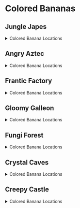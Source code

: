 # Colored Bananas 

## Jungle Japes
<details>
<summary>Colored Banana Locations</summary>

<details>
<summary>Jungle Japes</summary>

| Name | Amount | Logic |
| ---- | ------ | ----- |
| Starting area against outside wall | 10 |  | 
| Starting area treetops | 15 |  | 
| Pentagon around Diddy's Cave GB | 5 |  | 
| Bunch in front of Cave T&S | 5 |  | 
| Line in front of cave peanut gate | 5 |  | 
| Bunch on torch in cave tunnel | 5 |  | 
| W1 bunches | 10 |  | 
| W2 bunches | 10 |  | 
| Along the shoreline on Tag Barrel side of river | 15 |  | 
| Cannon to Diddy cage (2 bunches) | 10 |  | 
| Tops of solid bushes (TB side) | 10 |  | 
| Tops of bushes (Painting Room side) | 10 |  | 
| From Diddy BP to river side (7 custom, 3 Diddy) | 3 |  | 
| From Diddy BP to river side (7 custom, 3 Diddy) | 7 |  | 
| Bunch in Minecart exit | 5 |  | 
| Up the slope to painting room | 10 | (l.handstand and l.islanky) or (l.twirl and l.istiny) | 
| Leading up to and on BBlast pad | 10 | l.vines or l.CanMoonkick() | 
| Up the vine to Funky's and lining the edge of Funky's area | 15 |  | 
| On the edge of cannon platform | 10 |  | 
| Bunches on torches by DK and Tiny BPs | 10 |  | 
| Singles in DK/Tiny BP tunnel (10 custom, 10 Chunky) | 20 |  | 
| W5 bunches and 5 singles around on mountain | 10 |  | 
| W5 bunches and 5 singles around on mountain | 5 |  | 
| Ring of singles around beehive area | 15 |  | 
| Beehive area inner platform ring (between trees) | 10 |  | 
| Bunch on stump (beehive area) | 5 |  | 
| Singles on steps leading to beehive | 10 |  | 
| From W4 to Cranky (1 custom, 9 Donkey) | 10 |  | 
| Bottom of pit near Diddy BP | 5 |  | 
| Bunches above water in fairy room | 10 |  | 
| Bunches on torches in boulder room | 10 |  | 
| W4 bunches | 10 |  | 
| Cranky trees (1 custom, 1 Lanky, 1 Tiny bunch) | 15 |  | 
| Outside ring around Cranky area | 20 |  | 
| Inside ring around Cranky's Lab | 10 |  | 
| Lanky's blueprint room (8 custom, 7 Lanky) | 11 |  | 
| Lanky's blueprint room (8 custom, 7 Lanky) | 4 | l.handstand | 
| 4 corners of Lanky BP room | 20 |  | 
| Slope to Painting room (2 custom, 3 Lanky) | 4 | l.handstand | 
| Slope to Painting room (2 custom, 3 Lanky) | 1 |  | 
| Riverbed (5 custom, 5 Lanky) | 10 | l.swim | 
| Riverbed bunches (on each end) | 10 | l.swim | 
| Ring around mountain (3 custom, 7 Diddy) | 10 |  | 
| First tunnel (10 custom, 5 Tiny) | 15 |  | 
| Slopes to Diddy's cage (4 custom, 6 Donkey) | 10 |  | 
| Rambi door to Fairy room (3 custom, 7 Tiny) | 5 |  | 
| Rambi door to Fairy room (3 custom, 7 Tiny) | 5 |  | 
| 3 bunches on riverbed | 15 | l.swim | 
| Next to Snide | 10 |  | 
| Diddy cave around exterior | 10 |  | 
| On the edge of Diddy's cage platform | 5 |  | 
| Tiny's caged GB | 10 | ((Events.JapesTinySwitch in l.Events or l.phasewalk or l.CanPhaseswim() or l.CanSkew(False)) and l.tiny) | 
| Lanky's caged GB | 10 | ((Events.JapesLankySwitch in l.Events or l.CanSkew(False)) and l.lanky) or (l.CanSkew(False) and l.settings.free_trade_items) | 
| T&S above diddy BP (2 custom, 1 Donkey bunch) | 15 |  | 
| Diddy's Caged GB | 10 | ((Events.JapesDiddySwitch1 in l.Events or l.phasewalk or l.generalclips or l.CanSkew(False)) and l.diddy) | 
| Chunky's Caged GB | 10 | ((Events.JapesChunkySwitch in l.Events or l.phasewalk or l.CanSkew(False)) and l.chunky) or ((l.phasewalk or l.CanSkew(False)) and l.settings.free_trade_items) | 
| between vines from funky to cannon | 10 | l.vines | 
| Behind stump in beehive area | 10 |  | 
| Above Melon Crate behind mountain | 5 |  | 
| Above melon crate behind boulder | 5 |  | 
| Inside Free Diddy cage | 5 | l.CanFreeDiddy() | 
| Between starting vines (Donkey) | 5 | l.vines or (l.advanced_platforming and l.isdonkey and l.settings.krusha_kong != Kongs.donkey) | 
| On top of slippery slope in BP cave (Lanky) | 5 | l.handstand | 
| W3 bunches (Donkey) | 10 |  | 
| Starting area (Diddy) | 5 |  | 
| On Funky's shop (Chunky) | 10 |  | 
| Under Lanky's bonus barrel in first cave (Lanky) | 5 | l.grape or l.phasewalk or l.generalclips | 
| In Rambi hut (Lanky) | 5 | Events.Rambi in l.Events or l.phasewalk | 
| In Rambi hut (Donkey) | 5 | Events.Rambi in l.Events or l.phasewalk | 
| In Rambi hut (Diddy) | 5 | Events.Rambi in l.Events or l.phasewalk | 
| In Rambi hut (Tiny) | 5 | Events.Rambi in l.Events or l.phasewalk | 
| On treetops (Tag barrel side) (Diddy) | 10 |  | 
| Inside cage with Rambi Box (Donkey) | 5 | l.hasMoveSwitchsanity(Switches.JapesRambi, False) or l.phasewalk | 
| On 4 trees in Beehive area (Chunky) | 20 | l.hunkyChunky | 
| On treetop by Funky (Donkey) | 5 |  | 
| On treetop by cannon (Donkey) | 5 |  | 
| Underwater bunches (Diddy) | 10 | l.swim | 
| On treetops (Painting room side) (Diddy) | 10 |  | 
| Beehive area, left stump (Tiny) | 15 | l.mini or l.phasewalk | 
| Beehive area, right stump (Tiny) | 15 | l.mini or l.phasewalk | 
| Diddy's cage treetop (Donkey) | 5 |  | 
| In front of beehive entrance (Tiny) | 5 |  | 
| Under Tiny's bonus barrel in first cave (Tiny) | 5 | l.feather or l.phasewalk | 
| Around boulder past rambi gate (Lanky) | 5 |  | 
| Treetop by Snide's (Lanky) | 5 |  | 
| Around underground entrance (Chunky) | 5 |  | 
| On Cranky's Lab (Chunky) | 5 |  | 
| Bunch by Snide's (Lanky) | 5 |  | 
| Japes Rock bunch (Chunky) | 5 | l.barrels | 
| Starting area lower (DK portal side) | Balloon |  | 
| Starting area lower (gate side) | Balloon |  | 
| Starting area upper (DK portal side) | Balloon |  | 
| Starting area upper (gate side) | Balloon |  | 
| First tunnel 1 (gate side) | Balloon |  | 
| First tunnel 2 (main area side) | Balloon |  | 
| Minecart exit | Balloon |  | 
| Painting room peanut switch | Balloon |  | 
| Over river by middle switch | Balloon |  | 
| T&S portal above Diddy BP | Balloon |  | 
| Around mountain | Balloon |  | 
| In front of Diddy's cage | Balloon |  | 
| Funky's Armory | Balloon |  | 
| Cannon to Diddy's cage | Balloon |  | 
| Tunnel near DK BP | Balloon |  | 
| Tunnel near Tiny BP | Balloon |  | 
| Near high W2 above river | Balloon |  | 
| Above river by tag barrel | Balloon |  | 
| Over river by big vine | Balloon |  | 
| Beehive area between trees | Balloon |  | 
| Above beehive | Balloon |  | 
| Above stump | Balloon |  | 
| Above vines next to BBlast | Balloon | l.vines | 
| Between trees in front of painting room | Balloon |  | 
| Near main Tag Barrel | Balloon |  | 
| Above hole by Diddy BP (BP side) | Balloon |  | 
| Above hole by Diddy BP (wall side) | Balloon |  | 
| Between beaver and rambi door | Balloon |  | 
| Above slope to Cranky | Balloon |  | 
| In first cave (Diddy) | Balloon |  | 
| In front of Snide's (Donkey) | Balloon |  | 
| In boulder cave 1 (Chunky) | Balloon |  | 
| Behind Rambi hut (Lanky) | Balloon |  | 
| Above mountain (Diddy) | Balloon |  | 
| Under baboon blast pad (Donkey) | Balloon |  | 
| In front of Cranky (Donkey) | Balloon |  | 
| Behind Rambi hut (Tiny) | Balloon |  | 
| In fairy room (Tiny) | Balloon |  | 
| In boulder cave 2 (Chunky) | Balloon |  | 
| In boulder cave 3 (Chunky) | Balloon |  | 
| In Lanky blueprint room (Lanky) | Balloon |  | 
</details>
<details>
<summary>Japes Lanky Cave</summary>

| Name | Amount | Logic |
| ---- | ------ | ----- |
| Each side of the painting | 10 |  | 
| On pillars (Lanky) | 10 |  | 
| On steps (Lanky) | 10 |  | 
| In painting room (Lanky) | Balloon |  | 
</details>
<details>
<summary>Japes Mountain</summary>

| Name | Amount | Logic |
| ---- | ------ | ----- |
| Bunch on Diddy's switch | 5 |  | 
| Singles on path to switch | 5 |  | 
| Big upside down minecart | 5 |  | 
| 2 bunches on big barrel (with ammo) | 10 |  | 
| Bunches on piles of coal | 10 |  | 
| 2 bunches on steel kegs (2nd room) | 10 |  | 
| Dynamite box in chimpy charge switch room | 5 | l.charge or l.phasewalk | 
| Bunches on staircase-shaped boxes | 10 | l.CanSlamSwitch(Levels.JungleJapes, 1) or l.phasewalk | 
| Conveyors | 10 | l.CanSlamSwitch(Levels.JungleJapes, 1) or l.phasewalk | 
| On box in corner of conveyor room (Diddy) | 5 | l.CanSlamSwitch(Levels.JungleJapes, 1) or l.phasewalk | 
| In river (Diddy) | 5 |  | 
| On box by conveyors (Diddy) | 5 | l.CanSlamSwitch(Levels.JungleJapes, 1) | 
| In front of peanut switch (Diddy) | 5 |  | 
| First room above river | Balloon |  | 
| In conveyor room (Diddy) | Balloon | l.CanSlamSwitch(Levels.JungleJapes, 1) or l.phasewalk | 
</details>
<details>
<summary>Japes Under Ground</summary>

| Name | Amount | Logic |
| ---- | ------ | ----- |
| On path (15 custom, 5 Chunky) | 20 |  | 
| On blueprint platform | 5 | l.pineapple and l.vines and l.ischunky | 
| Bunches on path (Chunky) | 10 |  | 
| Left side | Balloon |  | 
| Right (inner) side | Balloon |  | 
</details>
<details>
<summary>Japes Tiny Hive</summary>

| Name | Amount | Logic |
| ---- | ------ | ----- |
| Paths to 1st & 2nd Switch | 10 | l.CanSlamSwitch(Levels.JungleJapes, 1) and l.istiny | 
| Around first switch room | 10 |  | 
| Behind 2nd hallway arch | 10 | (l.CanSlamSwitch(Levels.JungleJapes, 1) and (l.saxophone or l.oranges)) and l.istiny | 
| Rings on steps (12 custom, 8 Tiny) | 20 | (l.CanSlamSwitch(Levels.JungleJapes, 1) and (l.saxophone or l.oranges)) and l.istiny | 
| Around 2nd switch room | 10 | (l.CanSlamSwitch(Levels.JungleJapes, 1) and (l.saxophone or l.oranges)) and l.istiny | 
| Around final room | Balloon | (l.CanSlamSwitch(Levels.JungleJapes, 1) and (l.saxophone or l.oranges)) and l.istiny | 
| In first room (Tiny) | Balloon |  | 
</details>
<details>
<summary>Japes Baboon Blast</summary>

| Name | Amount | Logic |
| ---- | ------ | ----- |
| Baboon blast singles between barrels | 10 |  | 
| Japes Baboon Blast (Donkey) | 10 |  | 
</details>
</details>

## Angry Aztec
<details>
<summary>Colored Banana Locations</summary>

<details>
<summary>Angry Aztec</summary>

| Name | Amount | Logic |
| ---- | ------ | ----- |
| At DK Portal before W1 | 5 | l.vines | 
| First tunnel (5 custom, 5 Chunky) | 9 |  | 
| First tunnel (5 custom, 5 Chunky) | 1 | l.vines | 
| On DK BP archway | 10 | l.hasMoveSwitchsanity(Switches.AztecBlueprintDoor, False) and l.strongKong | 
| First tunnel (5 custom, 5 Lanky) | 10 |  | 
| Singles all around oasis (17 custom, 3 Donkey) | 20 |  | 
| Singles on vines and bunch on guitar pad | 10 | l.vines | 
| Around llama cage (upper) | 10 |  | 
| Around llama cage (lower) | 15 |  | 
| Bunches on each side of the Tiny Temple door | 10 |  | 
| Around Tiny Temple (on temple) | 20 |  | 
| Singles around Diddy BP | 10 | l.jetpack | 
| 4 corners of top of Tiny Temple | 20 | l.jetpack | 
| In front of Candy's | 5 |  | 
| Bunches on W1 | 5 |  | 
| Bunches on W1 | 5 |  | 
| Second tunnel (5 custom, 5 Diddy) | 10 |  | 
| Bunch on boulder switch | 5 |  | 
| Snake path to Cranky (5 custom, 5 Lanky) | 10 |  | 
| Bunches next to Cranky (1 custom, 1 Lanky bunch) | 10 |  | 
| W2 bunches (1 custom, 1 Diddy) | 5 |  | 
| W2 bunches (1 custom, 1 Diddy) | 5 |  | 
| Bunches on W3 | 10 |  | 
| Second tunnel from boulder pad to Chunky BB (5 custom, 5 Tiny) | 10 |  | 
| Second tunnel from Chunky BB to far W2 (5 custom, 5 Tiny) | 10 |  | 
| Near far W2 (2 custom, 3 Diddy) | 5 |  | 
| Flying bunches around totem (scale up a bit) | 20 | l.jetpack | 
| Around totem Llama temple/5DT side (8 custom, 7 Chunky) | 15 |  | 
| Around totem Snide's side (2 custom, 3 Chunky) | 5 |  | 
| Top of ramps by tower | 10 |  | 
| Bunch on trees between Snide's and Beetle Race tower (1 custom, 2 Lanky bunches) | 15 |  | 
| Around Snide's HQ platform edge | 5 |  | 
| To Diddy's Tower GB (4 custom, 6 Chunky) | 10 |  | 
| Near Beetle Race Tower (2 custom, 3 Diddy) | 5 |  | 
| 15 singles around Beetle Race Tower | 15 |  | 
| From Snide's Tag to W5 T&S (7 custom, 3 Donkey) | 10 |  | 
| Bunches around the feed me totem | 10 |  | 
| Bunches on W4 | 10 |  | 
| W5 bunches (1 custom, 1 Tiny bunch) | 5 |  | 
| W5 bunches (1 custom, 1 Tiny bunch) | 5 |  | 
| Around Llama temple | 15 |  | 
| Llama temple stairs (1 custom, 4 Donkey) | 5 |  | 
| On each side of the Llama temple stairs | 10 |  | 
| On top of Diddy's Feed me totem switch on 5DT | 5 | l.jetpack | 
| 5DT side (1 custom, 4 Diddy) | 5 |  | 
| Around 5DT bottom ledge | 20 |  | 
| Around 5DT top ledge | 15 |  | 
| Bunches on patch of sand between Llama temple and W2-3-4 (accessible by jumping from nearby tree) | 10 |  | 
| Bunches on 4 corners of Chunky BB cage | 20 |  | 
| Bunches on top of Chunky BB cage | 10 |  | 
| Along the walls around Chunky BB cage | 15 |  | 
| Inside giant boulder | 5 | (l.chunky and l.hunkyChunky and l.barrels) or l.phasewalk | 
| Bunches on each side of Funky's | 10 |  | 
| Singles up the stairs between Funky and Llama temple | 10 |  | 
| Singles up the stairs between Llama Temple and W2 | 10 |  | 
| Around W5 near bonus barrel | 5 |  | 
| Under Mini Monkey Barrel by Beetle Race Tower (Tiny) | 5 |  | 
| On oasis treetops (Donkey) | 15 |  | 
| DK Sealed Quicksand Tunnel (Donkey) | 20 | l.strongKong | 
| DK Blueprint cave (Donkey) | 10 | (l.hasMoveSwitchsanity(Switches.AztecBlueprintDoor, False) or l.phasewalk) and l.strongKong | 
| On Melon crate on Llama Temple roof (Diddy) | 5 | l.jetpack | 
| In sun (Diddy) | 5 | l.jetpack | 
| On trees around Beetle race tower (Diddy) | 15 |  | 
| Path to 5DT (Tiny) | 5 |  | 
| Trees around back of 5DT (Tiny) | 10 |  | 
| Trees around front of 5DT (Tiny) | 15 |  | 
| Trees between Llama Temple and 5DT (Lanky) | 15 |  | 
| Vase room (Chunky) | 20 | l.pineapple or l.phasewalk | 
| Chunky vase room back wall | Balloon | l.pineapple | 
| Chunky vase room right wall | Balloon | l.pineapple | 
| DK BP room over/under bridge | Balloon | l.hasMoveSwitchsanity(Switches.AztecBlueprintDoor, False) | 
| Oasis | Balloon |  | 
| In front of Candy | Balloon |  | 
| Behind Tiny Temple | Balloon |  | 
| Behind Llama cage high up | Balloon |  | 
| Rising from quicksand near oasis | Balloon |  | 
| Near Hunky Chunky barrel | Balloon |  | 
| Cranky snake path left side | Balloon |  | 
| Around giant boulder | Balloon |  | 
| Behind Beetle Race Tower high up | Balloon |  | 
| In front of Snide's | Balloon |  | 
| Around feed me totem | Balloon |  | 
| Right side of 5DT | Balloon |  | 
| Spiral around tree left side of 5DT | Balloon |  | 
| Near Cranky's lab (right side) (Donkey) | Balloon |  | 
| In front of Tiny Temple (Diddy) | Balloon |  | 
| Behind Llama Temple (Donkey) | Balloon |  | 
| Near Cranky's Lab (left side) (Donkey) | Balloon |  | 
| Sealed Quicksand Tunnel (Diddy) | Balloon |  | 
</details>
<details>
<summary>Aztec Donkey5DTemple</summary>

| Name | Amount | Logic |
| ---- | ------ | ----- |
| First dead end | 10 | l.coconut | 
| Second dead end | 5 | l.coconut, locations=[[5, 1.0, 1046, 62, 1082]] | 
| Path to GB | 16 | l.coconut | 
| Path to GB | 4 |  | 
| First dead end | Balloon |  | 
</details>
<details>
<summary>Aztec Diddy5DTemple</summary>

| Name | Amount | Logic |
| ---- | ------ | ----- |
| Path to GB | 16 | l.peanut | 
| Path to GB | 4 |  | 
| Second dead end | 10 | l.peanut | 
| First dead end | 10 | l.peanut or l.phasewalk | 
| Right side (Diddy) | Balloon |  | 
</details>
<details>
<summary>Aztec Lanky5DTemple</summary>

| Name | Amount | Logic |
| ---- | ------ | ----- |
| Path to GB | 21 | l.grape | 
| Path to GB | 4 |  | 
| Dead end | 5 | l.grape, locations=[[5, 1.0, 768, 128, 925]]) | 
| Dead end | Balloon |  | 
| Middle (Lanky) | Balloon |  | 
</details>
<details>
<summary>Aztec Tiny5DTemple</summary>

| Name | Amount | Logic |
| ---- | ------ | ----- |
| Path to GB | 21 | l.feather | 
| Path to GB | 4 |  | 
| Dead end | 5 | l.feather, locations=[[5, 1.0, 330, 128, 1400]]) | 
| Right side Mini Monkey room (scale 0.6) | 10 | l.mini or l.phasewalk | 
| Dead end | Balloon |  | 
</details>
<details>
<summary>Aztec Chunky5DTemple</summary>

| Name | Amount | Logic |
| ---- | ------ | ----- |
| Path to GB | 26 | l.pineapple | 
| Path to GB | 4 |  | 
| Left side (Chunky) | Balloon |  | 
| Right side (Chunky) | Balloon |  | 
</details>
<details>
<summary>Aztec Llama Temple</summary>

| Name | Amount | Logic |
| ---- | ------ | ----- |
| Entrance stairs (9 custom, 6 Lanky) | 15 |  | 
| Around water/lava | 15 |  | 
| Bottom of stairs to Llama | 20 |  | 
| W2 in Llama temple | 5 |  | 
| W2 in Llama temple | 5 |  | 
| Bottom of stairs to W1 | 10 |  | 
| Leading to Trombone Tremor pad | 10 |  | 
| W1 (1 custom, 1 Lanky bunch) | 10 |  | 
| Behind and above llama | 10 |  | 
| All around Llama Temple (Donkey) | 15 |  | 
| To lava room (Tiny) | 3 |  | 
| To lava room (Tiny) | 2 |  | 
| On Tiny switches in lava room (Tiny) | 10 | l.CanSlamSwitch(Levels.AngryAztec, 1) or l.twirl or (l.advanced_platforming and l.istiny) | 
| On vines in Matching game room (Lanky) | 5 | (l.grape or l.phasewalk) and l.vines | 
| Matching game room right side | Balloon |  | 
| Above Llama | Balloon |  | 
| Lava room | Balloon |  | 
| Above lava/water (Tiny) | Balloon |  | 
| In Lanky's room (Lanky) | Balloon | (((Events.AztecLlamaSpit in l.Events or (l.CanPhaseswim() and l.settings.damage_amount != DamageAmount.ohko) and l.swim)) or l.phasewalk) | 
| In Lanky's room (Lanky) | Balloon | (((Events.AztecLlamaSpit in l.Events or (l.CanPhaseswim() and l.settings.damage_amount != DamageAmount.ohko) and l.swim)) or l.phasewalk) | 
</details>
<details>
<summary>Aztec Tiny Temple</summary>

| Name | Amount | Logic |
| ---- | ------ | ----- |
| In Vulture room (1 custom, 9 Lanky) | 10 |  | 
| Underwater square room corners | 20 |  | 
| Monkey tongues (2 custom, 3 Diddy) | 5 | l.CanSlamSwitch(Levels.AngryAztec, 1) | 
| Path to Free Tiny (3 custom, 7 Diddy) | 10 |  | 
| Path to Chunky's room (1 custom, 4 Chunky) | 5 |  | 
| On vulture GB switch (Lanky) | 5 |  | 
| Long monkey tongue (Diddy) | 15 | l.CanSlamSwitch(Levels.AngryAztec, 1) and l.peanut | 
| Mini Monkey tunnel (Tiny) | 5 | l.mini or l.CanPhaseswim() | 
| In corner around torch (Chunky) | 25 |  | 
| Mini Monkey alcove | Balloon |  | 
| Tiny's room (Tiny) | Balloon |  | 
| Tiny's room (Tiny) | Balloon |  | 
| Vulture room (Chunky) | Balloon |  | 
</details>
</details>

## Frantic Factory
<details>
<summary>Colored Banana Locations</summary>

<details>
<summary>Frantic Factory</summary>

| Name | Amount | Logic |
| ---- | ------ | ----- |
| Entrance on K. Rool mat | 5 |  | 
| Around hatch | 10 |  | 
| On Hatch switch | 5 |  | 
| Hatch switch room left wall | 5 |  | 
| Hatch switch room on console | 10 |  | 
| W3 (1 custom, 1 Chunky) | 5 |  | 
| W3 (1 custom, 1 Chunky) | 5 |  | 
| Snide room on metal boxes | 10 |  | 
| Pole from entrance to testing - upper room | 10 |  | 
| Tunnel to Snide room | 5 |  | 
| Snide room pole - upper room | 10 |  | 
| Block tower room under stairs with DK coins | 15 |  | 
| Block tower room on top of DK coins stairs in front of window | 5 |  | 
| On the floor at the base of block tower | 10 |  | 
| On corner block of Block tower | 5 |  | 
| Block tower room on box pile to tag barrel | 5 |  | 
| Block tower room on box by tag barrel | 5 |  | 
| Block tower room on grate between Mini Monkey and Tag barrel | 5 |  | 
| Block tower room by tunnel to spinning wheel (1 custom, 1 Tiny bunch) | 10 |  | 
| All around Block tower room | 20 |  | 
| Around numbers game | 10 |  | 
| Tunnel to numbers game (5 custom, 5 Donkey) | 10 |  | 
| Block tower (lower block towards R&D and tunnel to numbers game) | 5 | (l.spring and l.isdiddy) or (l.balloon and l.islanky) | 
| Block tower (R block near top) | 5 | l.spring, locations=[[5, 1.0, 2416, 1432, 1338]] | 
| Block tower (middle D block on the right path up) | 5 | l.spring | 
| Pole to R&D - lower room | 10 |  | 
| R&D Pole | 5 |  | 
| R&D pole - upper room | 10 |  | 
| Tunnel from pole to R&D room | 5 |  | 
| Lower R&D pathway (10 custom, 5 Lanky) | 15 |  | 
| R&D in grate with 4 Chunky coins | 5 | (l.grab and l.donkey) or l.phasewalk | 
| Tunnel from R&D room to above Power shed | 5 |  | 
| R&D corners of room with lever | 10 |  | 
| Corners of Car race room (right) | 10 | l.mini or l.phasewalk | 
| Corners of Car race room (left) | 10 | l.mini or l.phasewalk | 
| Diddy R&D room | 10 | l.guitar or l.phasewalk | 
| Diddy R&D room in front of 4 buttons | 20 | l.guitar or l.phasewalk | 
| Leading to Chunky R&D room | 2 | l.punch and l.chunky | 
| Leading to Chunky R&D room | 3 |  | 
| Chunky R&D room behind chest | 10 | l.CanAccessRNDRoom() or (l.punch and l.triangle) | 
| Lanky R&D room upper 3 barrels | 15 | l.CanAccessRNDRoom() or l.trombone | 
| Lanky R&D room lower 3 barrels | 15 | l.CanAccessRNDRoom() or l.trombone | 
| On F Key | 5 | l.CanAccessRNDRoom() or l.trombone, locations=[[5, 1.0, 3460, 1285, 424]] | 
| Side walls of Lanky R&D room | 10 | l.CanAccessRNDRoom() or l.trombone | 
| In fall from the hatch to power shed | 5 |  | 
| In Dark room on box | 5 | l.punch or l.phasewalk | 
| On Simian Spring ledge with coins | 10 | (l.spring and l.isdiddy) or l.phasewalk | 
| On box in stack of boxes to Candy/Cranky - left | 5 |  | 
| On box in stack of boxes to Candy/Cranky - right | 5 |  | 
| From BBlast pad to Tiny BP pole | 5 |  | 
| From Prod room to Chunky room (1 custom, 4 Donkey) | 5 |  | 
| Bottom of production room (3 custom, 12 Diddy) | 15 |  | 
| Prod room Chunky switch | 5 |  | 
| Prod room Diddy switch | 5 |  | 
| Prod room Lanky switch | 5 |  | 
| Prod room Tiny switch | 5 |  | 
| Prod room from elevator to center | 15 |  | 
| Prod room around center piece (lower floor) | 15 |  | 
| Prod room around center piece (higher floor) | 10 |  | 
| Prod room on spinning cylinder out from center piece | 5 |  | 
| Bunches on W4 | 5 |  | 
| Bunches on W4 | 5 |  | 
| Prod room upper level from elevators to spinning cylinders | 15 |  | 
| Prod room below Tiny conveyors | 10 |  | 
| Prod room on box-shaped vents below the upper level | 15 |  | 
| From long pole to prod room (4 custom, 6 Donkey) | 10 |  | 
| Bottom of long pole around room | 10 |  | 
| Pole room to arcade | 10 |  | 
| Pole room to arcade around pole | 10 |  | 
| Tunnel to Stash Snatch | 5 |  | 
| Stash Snatch room | 10 | l.punch | 
| Under W5 table | 5 |  | 
| Under table to Mini Monkey GB | 15 |  | 
| On table to Mini Monkey GB | 10 |  | 
| On DK Arcade | 5 |  | 
| Tunnel to DK Arcade (5 custom, 5 Diddy) | 10 |  | 
| Funky room boxes on left | 10 |  | 
| Funky room on high boxes | 5 |  | 
| Around Funky platform | 15 |  | 
| Funky's room boxes on right | 10 |  | 
| Tunnel to Funky's room (2 custom, 3 Diddy) | 5 |  | 
| Funky's room around Funky's platform | 10 |  | 
| Bunches around Funky's store | 15 |  | 
| Production room spinning arms, inside ring (Chunky) | 10 |  | 
| Production room spinning arms, outside ring (Chunky) | 10 |  | 
| Dark room above moving platforms (Chunky) | 15 | l.punch | 
| Tunnel from entrance to hatch (Donkey) | 5 |  | 
| Block tower (set of 3 bunches) (Diddy) | 15 | l.spring | 
| Block tower (set of 2 bunches) (Diddy) | 10 | l.spring | 
| W5 (Diddy) | 5 |  | 
| W5 (Diddy) | 5 |  | 
| Prod room rotating cylinders (Diddy) | 15 |  | 
| R&D upper walkway (Lanky) | 5 |  | 
| Path from stack of boxes to Candy & Cranky (Lanky) | 5 |  | 
| Pipe in corner of Chunky's room (Lanky) | 4 | l.handstand | 
| Pipe in corner of Chunky's room (Lanky) | 1 |  | 
| Pipe at the top of Prod room (Lanky) | 20 | l.handstand or l.phasewalk | 
| Pipe at the top of Prod room (Lanky) | 5 |  | 
| Prod room on the middle steps between rotating cylinders and the spinning arms (Lanky) | 15 |  | 
| W2 (Lanky) | 5 |  | 
| W2 (Lanky) | 5 |  | 
| Tunnel from starting room towards Testing (2 custom, 3 Tiny) | 5 |  | 
| Tunnel from pole past blue switch gate to T junction (3 custom, 2 Tiny) | 5 |  | 
| Tunnel from T junction to block tower (Tiny) | 5 |  | 
| Tunnel to Car race (Tiny) | 10 |  | 
| Prod room on conveyors to bonus barrel (Tiny) | 20 |  | 
| Prod room on far platform past Bonus Barrel (Tiny) | 5 | l.twirl | 
| Arcade room, by Mini Monkey tunnel (Tiny) | 5 |  | 
| In Spinning wheel room (Tiny) | 5 | l.mini or l.phasewalk | 
| By middle window outside of production room (Tiny) | 10 |  | 
| On pole down hatch (Chunky) | 10 |  | 
| Chunky R&D room left side (Chunky) | 5 | (l.punch and l.triangle) or l.CanAccessRNDRoom() | 
| Chunky R&D room right side (Chunky) | 5 | (l.punch and l.triangle) or l.CanAccessRNDRoom() | 
| W1 (Chunky) | 5 |  | 
| W1 (Chunky) | 5 |  | 
| First room left corner | Balloon |  | 
| First room right side | Balloon |  | 
| First room by robots left side | Balloon |  | 
| Tunnel by Snide's window | Balloon |  | 
| Pole to block tower lower room | Balloon |  | 
| Pole to block tower upper room | Balloon |  | 
| Tunnel between Snide's and block tower | Balloon |  | 
| Block tower room above arcade window | Balloon |  | 
| Block tower room above block tower | Balloon | l.spring | 
| Around bottom of block tower | Balloon |  | 
| Block tower room in front of numbers game window | Balloon |  | 
| Tunnel to numbers game | Balloon |  | 
| Block tower room by Mini Monkey barrel | Balloon |  | 
| Block tower room by tag barrel | Balloon |  | 
| Funky's room high and around room | Balloon |  | 
| In spinning wheel room | Balloon | l.mini or l.phasewalk | 
| Pole to R&D lower room | Balloon |  | 
| Pole to R&D upper room | Balloon |  | 
| All around R&D room | Balloon |  | 
| Piano game right side | Balloon | l.trombone or l.CanAccessRNDRoom() | 
| In window by car race Mini Monkey | Balloon |  | 
| Tunnel to car race | Balloon |  | 
| Chunky R&D room | Balloon | (l.punch and l.triangle) or l.CanAccessRNDRoom() | 
| Cranky/Candy room | Balloon |  | 
| Chunky room above blue switch | Balloon |  | 
| Chunky room above dark room entrance | Balloon |  | 
| Dark room | Balloon | l.punch or l.phasewalk | 
| Arcade room | Balloon |  | 
| Production room very top | Balloon |  | 
| Production room near wall under Lanky pipe | Balloon |  | 
| Production room in front of middle window | Balloon |  | 
| Production room in front of high window | Balloon |  | 
| Around hatch (Chunky) | Balloon |  | 
| Top of pole by Snide (Chunky) | Balloon |  | 
| In piano game room (Lanky) | Balloon | (l.trombone or l.CanAccessRNDRoom()) | 
| In front of Snide (Tiny) | Balloon |  | 
| In Diddy's R&D room (back) (Diddy) | Balloon | l.guitar or l.CanAccessRNDRoom() | 
| In Diddy's R&D room (front) (Diddy) | Balloon | l.guitar or l.CanAccessRNDRoom() | 
| In R&D above hatch to Chunky's room (Donkey) | Balloon |  | 
| In front of Candy & Cranky (Donkey) | Balloon |  | 
| Around numbers game (Donkey) | Balloon |  | 
| In Diddy's R&D room (left) (Diddy) | Balloon | l.guitar or l.CanAccessRNDRoom() | 
| Prod room, by center (Tiny) | Balloon |  | 
| In front of Funky (Tiny) | Balloon |  | 
| Prod room, by highest tag barrel (Lanky) | Balloon |  | 
| Chunky R&D room (Chunky) | Balloon | ((l.punch and l.triangle) or l.CanAccessRNDRoom()) | 
</details>
<details>
<summary>Factory Power Hut</summary>

| Name | Amount | Logic |
| ---- | ------ | ----- |
| On box-shaped vents | 10 |  | 
| On boxes in corners (Donkey) | 15 |  | 
</details>
<details>
<summary>Factory Crusher</summary>

| Name | Amount | Logic |
| ---- | ------ | ----- |
| On conveyors (Donkey) | 15 | l.strongKong | 
| In crusher room (Lanky) | Balloon |  | 
</details>
<details>
<summary>Factory Baboon Blast</summary>

| Name | Amount | Logic |
| ---- | ------ | ----- |
| Baboon Blast group 1 (Donkey) | 10 |  | 
| Baboon Blast group 2 (Donkey) | 10 |  | 
</details>
</details>

## Gloomy Galleon
<details>
<summary>Colored Banana Locations</summary>

<details>
<summary>Gloomy Galleon</summary>

| Name | Amount | Logic |
| ---- | ------ | ----- |
| Entrance (5 custom, 5 Lanky) | 10 |  | 
| Tunnel to cannon game room | 5 |  | 
| Tunnels to Lighthouse and 5DS area (6 custom, 9 Tiny) | 15 |  | 
| To Cranky area (3 custom, 2 Chunky) | 5 |  | 
| Tunnel to Chests room (5 custom, 5 Chunky) | 10 |  | 
| Around Chunky chest room | 10 |  | 
| Inside middle chest with headphones | 5 | l.punch or l.phasewalk | 
| Inside left chest with Fairy | 5 | l.punch or l.phasewalk | 
| In alcove to chest room by Chunky coins | 10 |  | 
| On left side of ship to chests room | 5 |  | 
| On each side of Cranky's Lab ship at the bottom | 10 |  | 
| On wooden box (5DS side) | 10 |  | 
| Around battle arena pad | 5 | l.punch or l.phasewalk | 
| Back wall of Cranky area at the bottom | 15 |  | 
| Between the two cannons in Cranky room | 5 |  | 
| Cranky room inside wall | 10 |  | 
| Stack of boxes by W2 | 5 |  | 
| On ship to chests room | 10 |  | 
| To Tiny BP (2 custom, 3 Tiny) | 5 |  | 
| Cranky's Room to T&S (2 custom, 3 Chunky) | 5 |  | 
| Cannon GB room boulder side | 10 | Events.WaterRaised in l.Events | 
| Cannon GB room cannon side | 15 | Events.WaterRaised in l.Events | 
| Cannon game room underwater | 10 | l.swim | 
| On top of stalactite near 2DS | 5 |  | 
| Under ship tunnel by 5DS (with oranges) | 15 |  | 
| In chest by 5DS (Chunky OoB coins) | 5 | Events.ShipyardEnguarde in l.Events or l.CanPhaseswim() | 
| In chest by 5DS (Lanky coins) | 5 | Events.ShipyardEnguarde in l.Events or l.CanPhaseswim() | 
| Chest around 5DS (DK coins) | 5 | Events.ShipyardEnguarde in l.Events or l.CanPhaseswim() | 
| Chest around 5DS (Tiny coins) | 5 | Events.ShipyardEnguarde in l.Events or l.CanPhaseswim() | 
| Chest near mech fish (Diddy coins) | 5 | Events.ShipyardEnguarde in l.Events or l.CanPhaseswim() | 
| From 5DS to Mech fish on sea floor | 5 |  | 
| From 5DS to 2DS on sea floor | 5 |  | 
| On underwater mast of 2DS | 5 |  | 
| Tunnel to gold tower room (4 custom, 6 Diddy) | 10 |  | 
| Seafloor around Lanky gold tower | 10 |  | 
| 4 corners of gold tower room | 20 |  | 
| On Lanky Gold Tower (5 custom, 5 Lanky) | 9 | l.balloon and ((Events.WaterRaised in l.Events) or (Events.ShipyardEnguarde in l.Events and l.advanced_platforming)) | 
| On Lanky Gold Tower (5 custom, 5 Lanky) | 1 | l.balloon and ((Events.WaterRaised in l.Events) or (Events.ShipyardEnguarde in l.Events and l.advanced_platforming)) | 
| On Diddy gold tower | 15 |  | 
| W4 | 5 |  | 
| W4 | 5 |  | 
| On wooden box (lighthouse side) | 10 |  | 
| Around Candy's Store | 20 |  | 
| By Seal race | 10 |  | 
| On ship part by Candy's store | 10 | Events.WaterRaised in l.Events | 
| By submarine entrance | 5 |  | 
| On seafloor from 5DS to submarine area | 10 |  | 
| On floating plank with 4 DK coins | 10 | Events.WaterRaised in l.Events | 
| Plank in front of Funky (Melon crate) | 10 | Events.WaterRaised in l.Events | 
| On stalactite between 5DS and mech fish | 5 |  | 
| Around Funky's store | 20 |  | 
| Cactus on guitar pad | 5 |  | 
| Cactus on bongo pad | 5 |  | 
| Cactus on saxophone pad | 5 |  | 
| Cactus on top | 5 |  | 
| Cactus on top between coins | 5 |  | 
| Bottom around cactus | 15 |  | 
| Bottom on stalactites around submarine | 20 |  | 
| In corner behind cactus above the water surface | 10 | Events.WaterRaised in l.Events | 
| Alcove behind Enguarde plank | 20 | Events.LighthouseEnguarde in l.Events or l.CanPhaseswim() | 
| Around tag barrel near enguarde box (Lighthouse area) | 5 |  | 
| Bottom of water around chest between tag barrel and mermaid area | 15 |  | 
| Bottom of water near mermaid on seashells (Right) | 10 |  | 
| Bottom of water near mermaid on seashells (Center) | 15 |  | 
| Bottom of water near mermaid on seashells (Left) | 10 |  | 
| Bottom on each side of mermaid entrance | 10 |  | 
| Mermaid area top of pillars on each side | 10 |  | 
| Mermaid area just under tag barrel | 5 |  | 
| Bunches leading down to bottom T&S | 20 |  | 
| Bottom of Lighthouse area around T&S portal | 10 |  | 
| Around hole leading to bottom T&S | 10 |  | 
| In front of water lowering switch | 5 |  | 
| In front of water raising switch | 5 |  | 
| W1 | 5 |  | 
| W1 | 5 |  | 
| W5 | 5 |  | 
| W5 | 5 |  | 
| Lighthouse switch | 5 |  | 
| Baboon Blast pad | 5 |  | 
| Around lighthouse | 10 |  | 
| On triangle pad by Diddy's BP | 5 |  | 
| On seal cage | 10 | l.jetpack | 
| Guitar pad on top of lighthouse | 5 | l.jetpack | 
| Up the ladder into the lighthouse | 5 |  | 
| Around Diddy BP | 15 |  | 
| In alcove behind Enguarde box (Donkey) | 10 | (Events.LighthouseEnguarde in l.Events or l.CanPhaseswim()) | 
| Under ship tunnel by 5DS (Donkey) | 15 |  | 
| On top of lighthouse (Diddy) | 10 | l.jetpack | 
| Around 2DS on seafloor (Diddy) | 10 |  | 
| In cannon path to Cranky (Diddy) | 10 |  | 
| On seafloor around mech fish (Diddy) | 20 |  | 
| On seafloor around enguarde chest in lighthouse area (Lanky) | 5 |  | 
| Under Enguarde box on 5DS (Lanky) | 5 |  | 
| On cactus trombone pad (Lanky) | 5 |  | 
| In chest right of Enguarde box (Lanky) | 5 | (Events.LighthouseEnguarde in l.Events or l.CanPhaseswim()) | 
| In chest left of Enguarde box (Lanky) | 5 | (Events.LighthouseEnguarde in l.Events or l.CanPhaseswim()) | 
| In chest close to mermaid (Lanky) | 5 | (Events.LighthouseEnguarde in l.Events or l.CanPhaseswim()) | 
| In chest close to T&S hole (Lanky) | 5 | (Events.LighthouseEnguarde in l.Events or l.CanPhaseswim()) | 
| W3 (Tiny) | 5 |  | 
| W3 (Tiny) | 5 |  | 
| In front of Tiny's treasure chest (Tiny) | 5 |  | 
| In cannon game room over planks (Tiny) | 15 | (Events.WaterRaised in l.Events or (l.advanced_platforming and (l.ischunky or l.islanky))) | 
| On seafloor around lighthouse (Chunky) | 10 |  | 
| W2 (Chunky) | 5 | Events.WaterRaised in l.Events | 
| W2 (Chunky) | 5 |  | 
| Under ship tunnel by 5DS (Chunky) | 15 |  | 
| Cannon game room | Balloon | Events.WaterRaised in l.Events | 
| Between W2 and Tiny BP | Balloon |  | 
| Between left side of ship and T&S portal | Balloon |  | 
| Around Cranky | Balloon |  | 
| Around top of lighthouse | Balloon | l.jetpack | 
| In front of Funky's | Balloon |  | 
| In front of Candy's | Balloon |  | 
| High in gold tower room | Balloon |  | 
| Around cactus (Diddy) | Balloon |  | 
| By Diddy BP (Tiny) | Balloon |  | 
| Above battle crown pad 1 (Lanky) | Balloon | (l.punch and l.chunky) or l.phasewalk | 
| Above battle crown pad 2 (Lanky) | Balloon | ((l.punch and l.chunky) or l.phasewalk) | 
| Around cactus (Chunky) | Balloon |  | 
| Above seal cage (Diddy) | Balloon |  | 
| Around lighthouse (Donkey) | Balloon |  | 
| In chests room (Donkey) | Balloon |  | 
| In gold tower room (Diddy) | Balloon |  | 
| By cannon in cannon game room (Chunky) | Balloon | (Events.WaterRaised in l.Events or (l.advanced_platforming and (l.islanky or l.ischunky))) | 
| Above 2DS (Chunky) | Balloon |  | 
| Above 5DS (Lanky) | Balloon |  | 
| In front of Snide (Tiny) | Balloon | Events.WaterRaised in l.Events | 
| In gold tower room (Tiny) | Balloon |  | 
</details>
<details>
<summary>Galleon Sick Bay</summary>

| Name | Amount | Logic |
| ---- | ------ | ----- |
| Each side of cannon | 10 |  | 
| In main hallway (Chunky) | 20 |  | 
| In barrels room (Chunky) | 5 | l.punch or l.phasewalk | 
| Corner | Balloon |  | 
</details>
<details>
<summary>Galleon Lighthouse</summary>

| Name | Amount | Logic |
| ---- | ------ | ----- |
| Ladder at the bottom | 5 |  | 
| Around first floor platforms | 10 |  | 
| Around the top of the lighthouse | 5 |  | 
| Around the bottom of the lighthouse | 15 |  | 
| Group 1 up the lighthouse (Donkey) | 10 |  | 
| Group 2 up the lighthouse (Donkey) | 10 |  | 
| Around top | Balloon |  | 
| Left side (Donkey) | Balloon |  | 
</details>
<details>
<summary>Galleon Mechafish</summary>

| Name | Amount | Logic |
| ---- | ------ | ----- |
| On planks | 10 |  | 
</details>
<details>
<summary>Galleon Mermaid Room</summary>

| Name | Amount | Logic |
| ---- | ------ | ----- |
| In the alcove | 5 |  | 
| Above the mermaid | 5 |  | 
</details>
<details>
<summary>Galleon5DShip Diddy Lanky Chunky</summary>

| Name | Amount | Logic |
| ---- | ------ | ----- |
| Entrance tunnel (1 custom, 4 Diddy) | 5 |  | 
| On a barrel and a box | 10 |  | 
| On barrel | 5 |  | 
| On stack of boxes | 5 |  | 
| On chests | 10 |  | 
| On Captain K. Rools Log Book | 5 |  | 
| On a barrel | 5 |  | 
| On a box in the corner | 5 |  | 
| Corners of Diddy's 5DS (Diddy) | 10 |  | 
| Close right corner of Lanky's 5DS (Lanky) | 5 |  | 
| Far left corner of Lanky's 5DS (Lanky) | 5 |  | 
| Far right corner of Lanky's 5DS (Lanky) | 5 |  | 
</details>
<details>
<summary>Galleon5DShip DKTiny</summary>

| Name | Amount | Logic |
| ---- | ------ | ----- |
| On stack of boxes on the right | 5 |  | 
| On box in right bedroom | 5 |  | 
| On algae on the left | 5 |  | 
| On boxes in bonus barrel room | 10 |  | 
| Singles in Tiny's 5DS (2 custom, 8 Tiny) | 10 |  | 
| On pillow in back bedroom | 5 |  | 
| Right side of Tiny's 5DS (Tiny) | 5 |  | 
| Singles in DK's 5DS (Donkey) | 10 |  | 
| Left side of Tiny's 5DS (Tiny) | 5 |  | 
</details>
<details>
<summary>Galleon2DShip</summary>

| Name | Amount | Logic |
| ---- | ------ | ----- |
| On the right on Tiny's side | 10 |  | 
| In the chests | 15 |  | 
| In tunnel to GB | 10 |  | 
| On barrel in Tiny's 2DS (Tiny) | 5 |  | 
| On path to Enguarde box (Lanky) | 5 |  | 
| On chest in Tiny's 2DS (Tiny) | 5 |  | 
| At the end of tunnel to GB (Lanky) | 5 |  | 
</details>
<details>
<summary>Galleon Submarine</summary>

| Name | Amount | Logic |
| ---- | ------ | ----- |
| Back of submarine | 5 |  | 
| On each side | 10 |  | 
| On console | 5 |  | 
</details>
<details>
<summary>Galleon Treasure Chest</summary>

| Name | Amount | Logic |
| ---- | ------ | ----- |
| Along bottom on each side | 10 |  | 
</details>
<details>
<summary>Galleon Baboon Blast</summary>

| Name | Amount | Logic |
| ---- | ------ | ----- |
| Baboon blast bunches (Donkey) | 15 |  | 
</details>
</details>

## Fungi Forest
<details>
<summary>Colored Banana Locations</summary>

<details>
<summary>Fungi Forest</summary>

| Name | Amount | Logic |
| ---- | ------ | ----- |
| Mushroom near DK portal | 5 |  | 
| Mushroom by pink tunnel | 5 |  | 
| Mushroom with vines leading to other mushroom | 5 |  | 
| Other mushroom whose vines lead to | 5 |  | 
| Mushroom with vines leading to minecart | 5 |  | 
| On vines between two shrooms | 10 | l.vines | 
| Vines to minecart | 5 | l.vines | 
| Around the roof of minecart | 10 | l.vines or l.CanMoonkick() or (l.jetpack and l.isdiddy) | 
| Mushroom by blue tunnel | 5 |  | 
| Stumps leading to pendulum | 15 |  | 
| Up the pendulum | 5 |  | 
| Behind clock | 5 |  | 
| Cannon trajectory | 10 |  | 
| Under W2 Tag Barrel | 5 |  | 
| Bouncy shroom by pink tunnel | 5 |  | 
| On pink tunnel lip | 5 | (l.jetpack and l.isdiddy) or l.ischunky or (l.twirl and l.istiny) | 
| On blue tunnel lip | 5 | (l.jetpack and l.isdiddy) or (l.twirl and l.istiny) | 
| Against the wall by the apple destination | 10 |  | 
| W3 to pink tunnel | 5 |  | 
| W4 to Minecart | 10 |  | 
| Stump to Minecart | 5 |  | 
| Mill area - Mushroom by blue tunnel | 5 |  | 
| Mushroom by Snide's | 5 |  | 
| Mushroom by Diddy's barn | 5 |  | 
| Mushroom by back tag barrel | 5 |  | 
| Mushroom by Minecart exit | 5 |  | 
| Top of Minecart exit | 10 | (l.isdonkey and l.settings.krusha_kong != Kongs.donkey) or (l.istiny and l.twirl) | 
| Top of Mill (8 custom, 7 Lanky) | 15 |  | 
| Outside of conveyor belt (behind night gate) | 5 | Events.Night in l.Events or l.phasewalk or l.CanPhaseswim() or l.ledgeclip | 
| W1 (1 custom, 1 Lanky bunch) | 5 |  | 
| W1 (1 custom, 1 Lanky bunch) | 5 |  | 
| Behind Diddy's Barn | 5 |  | 
| Leading to Diddy barn (2 custom, 3 Diddy) | 5 |  | 
| Against wall behind back tag barrel | 5 |  | 
| Around the outside of DK's barn | 20 |  | 
| Around the inside of DK's barn | 15 |  | 
| On thorns hedge | 15 | l.strongKong | 
| Behind leaf wall by DK BP | 10 |  | 
| Apple GB T&S behind night gate | 5 | Events.Night in l.Events or l.phasewalk | 
| Around apple (1 custom, 9 Chunky) | 10 |  | 
| Below Mini Monkey barrel | 5 |  | 
| Inside fence around beanstalk | 10 |  | 
| Around the outside of the fence around beanstalk | 15 |  | 
| Below tag barrel on bouncy shroom around giant mushroom | 5 |  | 
| On mushroom near Cranky | 5 |  | 
| Mushroom near rocketbarrel | 5 |  | 
| Mushroom near yellow tunnel | 5 |  | 
| In patch of grass near yellow tunnel | 10 |  | 
| In moat around giant mushroom | 10 | l.swim | 
| By middle exit of giant mushroom | 5 |  | 
| Around Tiny BP | 10 |  | 
| Behind ladder to BBlast | 5 |  | 
| Behind ladder leading to Giant Mushroom middle entrance | 10 |  | 
| Around baboon blast platform | 10 |  | 
| On BBlast pad | 5 |  | 
| On path to giant mushroom middle entrance | 15 |  | 
| Entrance of Light room | 5 |  | 
| Each side of back T&S on top of giant mushroom | 10 |  | 
| Just off the edge by Face Puzzle entrance | 5 |  | 
| Entrance of Dark room | 5 |  | 
| Behind night ladder on top of giant mushroom | 5 |  | 
| By battle arena on little outcrop | 5 |  | 
| Around battle crown platform | 10 |  | 
| Around Lanky switch on top of giant mushroom | 10 |  | 
| Path to Rabbit race (2 custom, 3 Lanky) | 5 |  | 
| On Rabbit's home | 5 |  | 
| On Guitar pad in W4 area | 5 |  | 
| Saxophone pad in tree area | 5 |  | 
| On anthill around hole | 5 | (l.jetpack and l.isdiddy) or (l.mini and l.saxophone and l.istiny) | 
| Around anthill (2 custom, 8 Tiny) | 10 |  | 
| In owl alcove | 5 | l.jetpack, locations=[[5, 1.0, 1275, 410, 3876]] | 
| Around rocketbarrel barrel | 5 |  | 
| Tree stumps rocketbarrel side | 10 |  | 
| Tree stumps rabbit side | 10 |  | 
| Stump at the entrance of tree area | 10 |  | 
| On top of yellow tunnel in tree area | 5 | l.jetpack | 
| Around patch of grass by melon crate | 10 |  | 
| Line under tree by Lanky BP | 10 |  | 
| In purple tunnel (Donkey) | 5 |  | 
| In blue tunnel (Donkey) | 5 |  | 
| Path to thornvine barn (Donkey) | 5 |  | 
| Path to Baboon Blast pad (Donkey) | 5 |  | 
| On thornvine barn switch (Donkey) | 5 | l.strongKong | 
| W5 (Donkey) | 5 |  | 
| W5 (Donkey) | 5 |  | 
| Around giant mushroom upper exterior (Diddy) | 10 |  | 
| Around tree (Diddy) | 10 |  | 
| Under starting area rocketbarrel (Diddy) | 10 |  | 
| Under giant mushroom rocketbarrel (Diddy) | 10 |  | 
| By entrance of rafters attic (Diddy) | 5 | l.spring | 
| On hollow tree (Diddy) | 5 | l.jetpack | 
| W4 (Diddy) | 5 |  | 
| W4 (Diddy) | 5 |  | 
| W3 (1 Lanky, 1 Tiny) | 5 |  | 
| W3 (1 Lanky, 1 Tiny) | 5 |  | 
| Yellow tunnel (Lanky) | 10 |  | 
| Around giant mushroom base (Lanky) | 10 |  | 
| In entrance to Lanky's attic (Lanky) | 5 | Events.Night in l.Events | 
| Over baboon balloon pad (Lanky) | 5 |  | 
| On Giant mushroom top switch (Lanky) | 5 | (l.jetpack and l.isdiddy) or (l.handstand and l.islanky) | 
| On Rabbit Race instrument pad (Lanky) | 5 |  | 
| Green tunnel (Tiny) | 1 |  | 
| Green tunnel (Tiny) | 4 | l.hasMoveSwitchsanity(Switches.FungiGreenFeather, False) or l.phasewalk or l.CanPhaseswim() | 
| On riverbed around mill (3 custom, 17 Tiny) | 20 | l.swim | 
| On mushrooms in beanstalk area (Tiny) | 15 |  | 
| On anthill (Tiny) | 5 | (l.jetpack and l.isdiddy) or (l.istiny and (l.mini and l.saxophone)) | 
| W2 (Chunky) | 5 |  | 
| W2 (Chunky) | 5 |  | 
| On minecart entrance (Chunky) | 5 |  | 
| Around giant mushroom lower exterior | 10 |  | 
| Above apple GB | Balloon |  | 
| By blue wall near Minecart | Balloon |  | 
| Around roof of minecart | Balloon |  | 
| High against wall between pink tunnel and minecart | Balloon |  | 
| Behind clock | Balloon |  | 
| Near blue tunnel mill side | Balloon |  | 
| Next to conveyor GB box | Balloon |  | 
| Side of Mill where back entrance is | Balloon |  | 
| Above back tag barrel (Mill area) | Balloon |  | 
| Barn area right side | Balloon |  | 
| Barn area left side | Balloon |  | 
| Around beanstalk | Balloon |  | 
| At first giant mushroom level by rocketbarrel barrel | Balloon |  | 
| By second level entrance | Balloon |  | 
| By high W5 | Balloon |  | 
| By T&S on top of giant mushroom | Balloon |  | 
| By battle crown | Balloon |  | 
| By yellow tunnel tree side | Balloon |  | 
| Rabbit race | Balloon |  | 
| By T&S portal (tree area) | Balloon |  | 
| Above tree | Balloon | l.jetpack | 
| In front of Snide (Diddy) | Balloon |  | 
| Above Tiny's blueprint (Tiny) | Balloon |  | 
| Behind Diddy's barn (Donkey) | Balloon |  | 
| Above Chunky's blueprint (Chunky) | Balloon |  | 
| By DK's blueprint (Tiny) | Balloon |  | 
</details>
<details>
<summary>Forest Anthill</summary>

| Name | Amount | Logic |
| ---- | ------ | ----- |
| On outside islands | 10 |  | 
</details>
<details>
<summary>Forest Baboon Blast</summary>

| Name | Amount | Logic |
| ---- | ------ | ----- |
| Between some barrels | 10 |  | 
| In baboon blast course (Donkey) | 10 |  | 
</details>
<details>
<summary>Forest Winch Room</summary>

| Name | Amount | Logic |
| ---- | ------ | ----- |
| On boxes in winch room | 15 |  | 
| In winch room (Diddy) | Balloon |  | 
</details>
<details>
<summary>Forest Rafters</summary>

| Name | Amount | Logic |
| ---- | ------ | ----- |
| On plank near entrance | 5 | l.guitar | 
| On long plank near GB | 10 | l.guitar | 
| Rafters Right side (Diddy) | 5 | l.guitar | 
| Rafters Left side (Diddy) | 5 | l.guitar | 
</details>
<details>
<summary>Forest Thornvine Barn</summary>

| Name | Amount | Logic |
| ---- | ------ | ----- |
| On barrel and box near entrance | 10 |  | 
| On boxes by switch and ladder | 10 |  | 
| On two barrels by switch | 10 |  | 
| Near melon crate in thornvine area | 5 |  | 
| On boxes on upper level | 10 |  | 
| On ladder | 5 |  | 
| On switch (Donkey) | 5 | (l.Slam or l.phasewalk) and l.isdonkey | 
</details>
<details>
<summary>Forest Mill Front</summary>

| Name | Amount | Logic |
| ---- | ------ | ----- |
| On flour bag by Mini Monkey | 5 |  | 
| On conveyor belt | 5 |  | 
| On DK switch (Donkey) | 5 | l.Slam or l.phasewalk | 
| Middle of the room | Balloon |  | 
| In DK's lever room (Donkey) | Balloon | (l.CanSlamSwitch(Levels.FungiForest, 2) or l.generalclips or l.phasewalk) | 
</details>
<details>
<summary>Forest Giant Mushroom</summary>

| Name | Amount | Logic |
| ---- | ------ | ----- |
| By entrance near gun switches | 10 |  | 
| Up first ladder up each path | 10 |  | 
| On first island to Speedy Swing Sortie | 5 |  | 
| On vines leading to night gate | 5 | l.vines | 
| On floor with oranges | 10 |  | 
| Over gaps near top | 15 |  | 
| Between cannons (Donkey) | 15 | Events.MushroomCannonsSpawned in l.Events | 
| Around Diddy's blueprint (3 custom, 7 Diddy) | 10 |  | 
| On Tiny switch (Tiny) | 5 |  | 
| First ladder up mushroom (2 custom, 3 Chunky) | 5 |  | 
| Second ladder up mushroom (2 custom, 3 Chunky) | 5 |  | 
| Third ladder up mushroom (2 custom, 3 Chunky) | 5 |  | 
| Fourth ladder up mushroom (2 custom, 3 Chunky) | 5 |  | 
| Fifth ladder up mushroom (2 custom, 3 Chunky) | 5 |  | 
| Sixth ladder up mushroom (2 custom, 3 Chunky) | 5 |  | 
| Last ladder up mushroom (2 custom, 3 Chunky) | 5 |  | 
| Lowest bunch up mushroom (Chunky) | 5 |  | 
| Top of mushroom (Chunky) | 5 |  | 
| Bunch in middle of climb up mushroom (Chunky) | 5 |  | 
| Top of lower portion of mushroom (Chunky) | 5 |  | 
| By night gate (Chunky) | 5 |  | 
| Diddy BP floor | Balloon |  | 
| Oranges level | Balloon |  | 
| Top of giant mushroom interior (Lanky) | Balloon |  | 
| Bottom of giant mushroom (Lanky) | Balloon |  | 
</details>
<details>
<summary>Forest Mill Attic</summary>

| Name | Amount | Logic |
| ---- | ------ | ----- |
| On boxes in Lanky attic | 10 |  | 
| Line behind boxes | 5 |  | 
| On box (Lanky) | 5 |  | 
</details>
<details>
<summary>Forest Lanky Mushrooms Room</summary>

| Name | Amount | Logic |
| ---- | ------ | ----- |
| On green mushroom | 5 |  | 
| On mushroom (Lanky) | 5 |  | 
</details>
<details>
<summary>Forest Mill Back</summary>

| Name | Amount | Logic |
| ---- | ------ | ----- |
| On boxes by Mini Monkey barrels | 10 |  | 
| On boxes by spider room (Tiny) | 5 |  | 
| By Mini Monkey entrance to front mill (Tiny) | 5 |  | 
| Inside punchable box (Tiny) | 5 | Events.MillBoxBroken in l.Events or l.phasewalk | 
| On triangle pad (Chunky) | 5 | Events.MillBoxBroken in l.Events or l.phasewalk | 
| Middle of room | Balloon |  | 
</details>
<details>
<summary>Forest Spider</summary>

| Name | Amount | Logic |
| ---- | ------ | ----- |
| Around center web | 10 |  | 
| On entrance plank (Tiny) | 5 |  | 
</details>
<details>
<summary>Forest Lanky Zingers Room</summary>

| Name | Amount | Logic |
| ---- | ------ | ----- |
| Over bouncy shrooms (Lanky) | 10 |  | 
</details>
<details>
<summary>Forest Chunky Face Room</summary>

| Name | Amount | Logic |
| ---- | ------ | ----- |
| On Chunky switch (Chunky) | 5 |  | 
| Chunky's face puzzle room (Chunky) | Balloon |  | 
</details>
</details>

## Crystal Caves
<details>
<summary>Colored Banana Locations</summary>

<details>
<summary>Crystal Caves</summary>

| Name | Amount | Logic |
| ---- | ------ | ----- |
| Around DK portal | 10 |  | 
| Around room by ice wall to Gorilla Gone GB | 5 |  | 
| Gorilla Gone Tunnel (2 custom, 3 Chunky) | 5 | (l.punch and l.chunky) or l.phasewalk or l.CanPhaseswim() | 
| Around Gorilla Gone room | 10 | (l.punch and l.chunky) or l.phasewalk or l.CanPhaseswim() | 
| Left side of first warps up the path | 10 |  | 
| On crystals on each side of W4 Mini Monkey room | 10 |  | 
| On Mini Monkey barrel ledge | 10 |  | 
| Next to Funky's store | 10 |  | 
| On monkeyport pad by W4 | 5 |  | 
| Mini Monkey tunnel to W4 | 5 |  | 
| On crystal platforms to Funky | 5 |  | 
| On crystal platforms to Ice castle | 5 |  | 
| On ice tomato switch | 5 |  | 
| On Beetle Race switch | 5 |  | 
| On Baboon Balloon pads | 10 |  | 
| To and around boulder by ice castle | 10 |  | 
| Path from boulder to boulder switch (2 custom, 3 Chunky) | 5 |  | 
| On plank to DK BP | 5 |  | 
| Warps to Cranky slope | 10 |  | 
| In front of Snide's (2 custom, 3 Chunky) | 5 |  | 
| Next to headphones by Snide's | 10 |  | 
| On slippery slope to Cranky | 10 |  | 
| Above Baboon Blast pad | 15 | (l.jetpack and l.isdiddy) or (l.balloon and l.islanky) | 
| From BBlast pad to Cranky | 5 |  | 
| On crystal platforms to ice castle (right side) | 10 |  | 
| Vertical lines in alcoves between ice castle and BBlast | 15 |  | 
| Vertical line in alcove between BBlast and Mini Monkey W3 | 10 |  | 
| In front of Mini Monkey W3 tunnel | 5 |  | 
| On path between BBlast and Mini Monkey W3 | 5 |  | 
| On path between ice castle and BBlast | 10 |  | 
| Around Mini Monkey W3 room | 10 |  | 
| In Mini Monkey W3 tunnel | 5 |  | 
| In water around 5DI | 10 |  | 
| Around W1 in 5DI area | 5 |  | 
| Around W3 in 5DI area | 5 |  | 
| Around Tag Barrel in 5DI area | 5 |  | 
| Singles on 5DI | 10 |  | 
| Bunch on 5DI | 5 |  | 
| On pointy pillar by Chunky igloo | 5 | l.jetpack, locations=[[5, 1.0, 731, 150, 994]] | 
| In water around Chunky Igloo | 5 |  | 
| In water around Tiny Igloo | 5 |  | 
| On edge of useless platform on the right side of waterfall | 5 |  | 
| On other edge of useless platform on the right side of waterfall | 5 |  | 
| On baboon balloon pad by 1DC | 5 |  | 
| On Lanky 1DC | 5 | (l.jetpack and l.isdiddy) or (l.balloon and l.islanky) | 
| Next to Lanky 1DC | 5 |  | 
| Plank to Lanky 1DC | 5 |  | 
| From Waterfall tag to W2 | 5 |  | 
| W2 to Tiny BP | 5 |  | 
| Each side of DK 1DC | 10 |  | 
| In front of the T&S on DK 1DC | 5 |  | 
| On crystal platform near waterfall RB | 5 |  | 
| Lower crystal platform to waterfall tag | 5 |  | 
| Around Tiny BP | 10 |  | 
| In the water between pickups below W4 Mini Monkey tunnel | 10 |  | 
| In river W1W2 to Waterfall | 15 |  | 
| In river in corner near Ice castle | 5 |  | 
| Path to big boulder (2 custom, 3 Donkey) | 5 |  | 
| Around giant boulder | 10 |  | 
| Behind pillar in giant boulder room | 5 |  | 
| Around pillar below DK 1DC | 10 |  | 
| Near ledge by waterfall | 5 |  | 
| Crystal platform at the end of fence in front of 5DC | 5 |  | 
| Lone small crystal platform close to 5DC | 5 |  | 
| Along fence in front of 5DC | 5 |  | 
| 5DC Triangle pad | 5 |  | 
| 5DC Saxophone pad | 5 |  | 
| 5DC Lower Guitar pad | 5 |  | 
| 5DC Upper Guitar pad | 5 |  | 
| W5 | 5 |  | 
| W5 | 5 |  | 
| Corner by W5 | 5 |  | 
| Line on middle floor of 5DC | 5 |  | 
| Line on upper floor of 5DC | 5 |  | 
| Bunch in front of window up high on 5DC | 5 | l.jetpack | 
| Blue lonely crystal platform by 5DC | 5 |  | 
| Crystal platform by 5DC | 5 |  | 
| 2 ends of the Giant Kosha area | 10 |  | 
| 2 other ends of the Giant Kosha area | 10 |  | 
| In Boulder igloo (4 custom, 6 Chunky) | 10 | (l.chunky and l.barrels) or l.phasewalk | 
| In star above 5DI (Diddy) | 5 | l.jetpack | 
| In waterfall under bonus barrel (Diddy) | 5 | l.jetpack | 
| W2 (Chunky) | 10 |  | 
| Around 5DI (Donkey) | 5 |  | 
| Around baboon blast pad (Donkey) | 5 |  | 
| W1 (Donkey) | 10 |  | 
| On 5DC bongos pad (Donkey) | 5 |  | 
| On pillar by 5DI tag (Diddy) | 5 | (l.jetpack and l.isdiddy) or (l.twirl and l.istiny and l.settings.krusha_kong != Kongs.tiny) | 
| Above baboon blast pad by Cranky (Lanky) | 15 | (l.jetpack and l.isdiddy) or (l.balloon and l.islanky) | 
| Inside tower to beetle race (Lanky) | 5 | (l.balloon or l.advanced_platforming) and l.CanSlamSwitch(Levels.CrystalCaves, 2) | 
| On trombone pad on Lanky cabin (Lanky) | 5 | (l.jetpack and l.isdiddy) or (l.balloon and l.islanky) or l.phasewalk | 
| First path to warps (Lanky) | 5 |  | 
| Path from Funky to rocketbarrel (Diddy) | 5 |  | 
| W4 (Diddy) | 5 |  | 
| W4 (Diddy) | 5 |  | 
| Above Tiny and Chunky igloos (Diddy) | 10 | l.jetpack | 
| Around Diddy blueprint (Diddy) | 5 |  | 
| Chunky igloo (Chunky) | 5 | Events.CavesLargeBoulderButton in l.Events or l.generalclips or l.CanPhaseswim() | 
| On Gorilla Gone pad (Chunky) | 5 | (l.punch and l.chunky) or l.phasewalk or l.CanPhaseswim() | 
| On small boulder switch (Chunky) | 5 |  | 
| Inside giant boulder (Chunky) | 5 | (Events.CavesSmallBoulderButton in l.Events and l.hunkyChunky and l.barrels) or l.phasewalk | 
| W3 (Tiny) | 5 |  | 
| W3 (Tiny) | 5 |  | 
| On riverbed to waterfall (Lanky) | 10 |  | 
| On W5 pillar (Lanky) | 20 |  | 
| On riverbed to igloo area (Tiny) | 10 |  | 
| In Monkeyport igloo (Tiny) | 5 | Events.CavesMonkeyportAccess in l.Events or l.CanPhaseswim() | 
| Inside small boulder (Chunky) | 5 | l.barrels and l.chunky | 
| Middle of Giant Kosha room (Tiny) | 20 |  | 
| Near pillar by DK portal | Balloon |  | 
| First room between DK portal and main level | Balloon |  | 
| Under bridge to W4 Mini Monkey | Balloon |  | 
| Around pillar of Lanky BP | Balloon |  | 
| Around Lanky BP (high) | Balloon |  | 
| Above W1 and W2 (Ice castle height) | Balloon |  | 
| Above small boulder | Balloon |  | 
| Around pillar near Cranky | Balloon |  | 
| Above river under bridge to small boulder | Balloon |  | 
| Beneath BBlast | Balloon |  | 
| Above area to Mini Monkey W3 room | Balloon |  | 
| Behind right pillar near 5DI | Balloon |  | 
| Above Monkeyport igloo | Balloon |  | 
| Between Tag barrel and W1 | Balloon |  | 
| Above Chunky igloo | Balloon |  | 
| In waterfall (Under bonus barrel) | Balloon |  | 
| In front of 5DC lower floor | Balloon |  | 
| Above 5DC middle floor | Balloon |  | 
| Above river close to waterfall 5DC side | Balloon |  | 
| Around Tiny BP pillar (low) | Balloon |  | 
| Above useless platform below Lanky 1DC | Balloon |  | 
| Above river at Lanky 1DC roof height | Balloon |  | 
| Above rocketbarrel area (between Rotating room and waterfall tag) | Balloon |  | 
| Above rotating room | Balloon |  | 
| In front of Candy | Balloon |  | 
| Around W4 pillar (Diddy) | Balloon |  | 
| In front of Snide (Chunky) | Balloon |  | 
| Around Tiny blueprint (Tiny) | Balloon |  | 
| Waterfall (Lanky) | Balloon |  | 
| In gorilla gone room (Donkey) | Balloon | (l.punch and l.chunky) or l.phasewalk or l.CanPhaseswim() | 
| Above 5DC (Diddy) | Balloon |  | 
| In bonus barrel cave (Chunky) | Balloon |  | 
| In Diddy BP room (Tiny) | Balloon |  | 
| In giant boulder room (Donkey) | Balloon |  | 
</details>
<details>
<summary>Caves Baboon Blast</summary>

| Name | Amount | Logic |
| ---- | ------ | ----- |
| Middle path first barrel | 5 |  | 
| Line that misses a barrel in slow path | 5 |  | 
| Line of singles through ring | 5 |  | 
| Long path (Donkey) | 15 |  | 
| Middle path (Donkey) | 5 |  | 
</details>
<details>
<summary>Caves Frozen Castle</summary>

| Name | Amount | Logic |
| ---- | ------ | ----- |
| Each side walls | 10 |  | 
| Each side of the tomato's chair | 10 |  | 
| In frozen castle (Lanky) | Balloon |  | 
</details>
<details>
<summary>Caves Chunky Igloo</summary>

| Name | Amount | Logic |
| ---- | ------ | ----- |
| Around the igloo | 10 |  | 
| In Chunky 5DI (Chunky) | Balloon |  | 
</details>
<details>
<summary>Caves Diddy Igloo</summary>

| Name | Amount | Logic |
| ---- | ------ | ----- |
| Numbers 1 5 6 | 15 |  | 
| Numbers 2 3 4 | 15 |  | 
| In Diddy 5DI (Diddy) | Balloon |  | 
</details>
<details>
<summary>Caves Donkey Igloo</summary>

| Name | Amount | Logic |
| ---- | ------ | ----- |
| Center of igloo group with 7 singles | 10 | l.strongKong and l.isdonkey | 
| Around maze | 10 |  | 
| On doorframe (Donkey) | 5 |  | 
| In DK 5DI (Donkey) | Balloon |  | 
</details>
<details>
<summary>Caves Lanky Igloo</summary>

| Name | Amount | Logic |
| ---- | ------ | ----- |
| On crystal tower | 10 |  | 
| Up the crystal tower (Lanky) | 5 | l.balloon or l.advanced_platforming | 
| Around crystal tower (lower) | Balloon |  | 
| In Lanky 5DI (Lanky) | Balloon |  | 
</details>
<details>
<summary>Caves Tiny Igloo</summary>

| Name | Amount | Logic |
| ---- | ------ | ----- |
| Inside Tiny's igloo room | 10 |  | 
| In middle (Tiny) | 5 |  | 
| In Tiny 5DI (Tiny) | Balloon |  | 
</details>
<details>
<summary>Caves Lanky Cabin</summary>

| Name | Amount | Logic |
| ---- | ------ | ----- |
| Stack of books in entrance corner | 5 |  | 
| Stacks of books on shelves in Lanky's cabin | 10 |  | 
| Bunch on switch | 5 |  | 
| Across room in L pattern | Balloon |  | 
</details>
<details>
<summary>Caves Chunky Cabin</summary>

| Name | Amount | Logic |
| ---- | ------ | ----- |
| Stacks of books on shelves in Chunky's cabin | 10 |  | 
| Books on floor and back shelf in Chunky's cabin | 10 |  | 
| In the middle of the room (Chunky) | 20 | l.gorillaGone | 
</details>
<details>
<summary>Caves Diddy Upper Cabin</summary>

| Name | Amount | Logic |
| ---- | ------ | ----- |
| Books on shelf near entrance in Diddy's upper cabin | 5 |  | 
| Books on shelf on back wall in Diddy's upper cabin | 5 |  | 
| On candles (Diddy) | 15 | l.jetpack and (l.guitar or l.oranges) and l.isdiddy and l.spring | 
| Above entrance high up in the room | Balloon | (l.jetpack and (l.guitar or l.oranges) and l.spring) or l.scope | 
</details>
<details>
<summary>Caves Donkey Cabin</summary>

| Name | Amount | Logic |
| ---- | ------ | ----- |
| On books on shelves in DK's cabin | 10 |  | 
| On a trapdoor (Donkey) | 5 |  | 
| Around room | Balloon |  | 
</details>
<details>
<summary>Caves Rotating Cabin</summary>

| Name | Amount | Logic |
| ---- | ------ | ----- |
| On puzzle (Donkey) | 5 |  | 
</details>
<details>
<summary>Caves Diddy Lower Cabin</summary>

| Name | Amount | Logic |
| ---- | ------ | ----- |
| Around room (Diddy) | 5 |  | 
| On center pillar (Diddy) | 5 |  | 
| Around room above platforms | Balloon |  | 
</details>
<details>
<summary>Caves Tiny Cabin</summary>

| Name | Amount | Logic |
| ---- | ------ | ----- |
| Bunches in cabin (Tiny) | 10 |  | 
| In Tiny 5DC (Tiny) | Balloon |  | 
</details>
</details>

## Creepy Castle
<details>
<summary>Colored Banana Locations</summary>

<details>
<summary>Creepy Castle</summary>

| Name | Amount | Logic |
| ---- | ------ | ----- |
| Around DK portal platform | 5 |  | 
| Center of DK portal platform | 5 |  | 
| Around small pool outside tree | 5 |  | 
| On tree by small pool outside big tree | 5 |  | 
| On steps to big tree | 5 |  | 
| On tree by big tree (Tiny coins) | 5 |  | 
| On branch sticking out of big tree | 5 |  | 
| On big tree | 5 | l.jetpack, locations=[[5, 1.0, 1240, 770, 230]]) | 
| On BBlast pad | 5 |  | 
| On sewer pipe | 5 |  | 
| Around big tree platform | 10 |  | 
| Path from big tree to first moving platforms (5 custom, 5 Donkey) | 10 |  | 
| Path from first moving platforms to staircase (not including) (4 custom, 6 Donkey) | 10 |  | 
| Along side of staircase to W1 | 5 |  | 
| On staircase to W1 (1 custom, 4 Donkey) | 5 |  | 
| On stones on path from moving platforms to W1 | 15 |  | 
| On tree by staircase to W1 | 5 |  | 
| On tree by low T&S portal (by Lanky coins) | 5 |  | 
| Path from crypt to low T&S portal | 10 |  | 
| On ladder from W1 stairs to crypt | 5 |  | 
| Path from Crypt to Tiny BP | 20 |  | 
| On Tiny BP platform | 10 |  | 
| On ladder from past crypt to random platform below/past W1 | 5 |  | 
| On pile of bricks on random platform past/below W1 | 5 |  | 
| Below moving platforms past W1 | 5 |  | 
| Around random platform past/below W1 | 10 |  | 
| W1 | 10 |  | 
| W2 | 10 |  | 
| W3 | 10 |  | 
| W4 | 10 |  | 
| W5 | 10 |  | 
| On tree on platform past/below W1 | 5 |  | 
| On ladder next to Tiny BP | 5 |  | 
| Path from W1 to ladder (7 custom, 8 Donkey) | 15 |  | 
| On ladder towards W2 (4 custom, 1 Donkey) | 5 |  | 
| Stone path from drawbridge to wooden path (4 custom, 6 Donkey) | 10 |  | 
| On wooden path towards W2 (4 custom, 6 Donkey) | 10 |  | 
| On path near Lanky BP (5 custom, 5 Donkey) | 10 |  | 
| Near W2 (1 custom, 4 Donkey) | 5 |  | 
| On brick piles past W1 | 10 |  | 
| On tree past W1 | 5 |  | 
| In moat by warps | 10 | l.swim | 
| In moat by upper cave entrance | 10 | l.swim | 
| On steps of upper cave entrance (warps side) | 10 |  | 
| On ladder into moat by W3 | 5 |  | 
| Ladder from tree to warps | 5 |  | 
| Edge of warps platform by tag barrel | 10 |  | 
| Wood border around tag barrel by warps | 10 |  | 
| W2 to wooden bridge (2 custom, 3 Tiny) | 5 |  | 
| Wooden bridge (2 custom, 3 Tiny) | 5 |  | 
| Wooden portion past bridge (3 custom, 2 Tiny) | 5 |  | 
| In front of Cranky (6 custom, 4 Tiny) | 10 |  | 
| First octagonal platform (4 custom, 1 Tiny) | 5 |  | 
| Second octagonal platform (4 custom, 1 Tiny) | 5 |  | 
| On switch to Museum | 5 |  | 
| Wooden path from Museum to W4 (6 custom, 4 Tiny) | 10 |  | 
| On W4 platform (4 custom, 1 Tiny) | 5 |  | 
| Around back of shed + greenhouse | 10 |  | 
| On greenhouse roof | 10 |  | 
| In front of ballroom (6 custom, 4 Tiny) | 10 |  | 
| In front of Library entrance (5 custom, 5 Tiny) | 10 |  | 
| Around tower past library (2 custom, 3 Tiny) | 5 |  | 
| Path to W5 from Library switch (5 custom, 5 Tiny) | 10 |  | 
| Path to W5 (1 custom, 9 Tiny singles, 1 Tiny bunch) | 15 |  | 
| Around tower at top | 10 |  | 
| On Tower Lanky switch | 5 |  | 
| On tower battlements (left of W5) | 10 |  | 
| On tower battlements past Snide | 15 |  | 
| Between W5 and path to Snide | 5 |  | 
| To and around Snide | 10 |  | 
| Battlements around Snide | 15 |  | 
| On battlements at top of tower | 20 | l.jetpack | 
| Switch to Ballroom | 5 |  | 
| First bridge (Donkey) | 5 |  | 
| On cloud atop tower (Diddy) | 5 | l.jetpack | 
| On pole close to Cranky (Diddy) | 5 | l.jetpack | 
| Below first bridge | Balloon |  | 
| Around big tree | Balloon |  | 
| Above area near low T&S portal | Balloon |  | 
| Above empty area past W1 | Balloon |  | 
| Over and under moat bridge | Balloon |  | 
| Above moat tunnel entrance | Balloon |  | 
| Above headphones by warps tag | Balloon |  | 
| On right side of path to W2 (Diddy balloon on the left) | Balloon |  | 
| By Lanky blueprint | Balloon |  | 
| Above path from W2 to W3 (castle side) | Balloon |  | 
| Around Cranky's shop | Balloon |  | 
| Behind greenhouse | Balloon |  | 
| Near ballroom entrance | Balloon |  | 
| On path near W5 (castle side) | Balloon |  | 
| Around tower | Balloon |  | 
| Above tower | Balloon | l.jetpack | 
| Behind Snide's | Balloon |  | 
| Above W1 (Diddy) | Balloon |  | 
</details>
<details>
<summary>Castle Ballroom</summary>

| Name | Amount | Logic |
| ---- | ------ | ----- |
| Ballroom - Entrance path | 10 |  | 
| Carpeted ramps to main room | 10 |  | 
| Back two corners of ballroom floor | 10 |  | 
| On monkeyport pad (Tiny) | 5 |  | 
| On candles (Diddy) | 15 | l.jetpack | 
| In back of the room | Balloon |  | 
| By bonus barrel (Diddy) | Balloon |  | 
</details>
<details>
<summary>Castle Baboon Blast</summary>

| Name | Amount | Logic |
| ---- | ------ | ----- |
| In baboon blast course | 10 |  | 
</details>
<details>
<summary>Castle Dungeon</summary>

| Name | Amount | Logic |
| ---- | ------ | ----- |
| On buckets | 15 |  | 
| On DK switch | 5 |  | 
| On Lanky switch | 5 |  | 
| On Diddy switch | 5 |  | 
| Path between Diddy and Lanky switches | 10 |  | 
| In DK's room behind puzzle | 5 | l.CanSlamSwitch(Levels.CreepyCastle, 3) or l.phasewalk | 
| In Diddy's room between chains | 10 | l.CanSlamSwitch(Levels.CreepyCastle, 3) or l.phasewalk | 
| On BB pads | 15 | (l.balloon and l.trombone and (l.CanSlamSwitch(Levels.CreepyCastle, 3)) or l.phasewalk) | 
| On face puzzle (Donkey) | 5 | l.CanSlamSwitch(Levels.CreepyCastle, 3) or l.phasewalk | 
| In cages DK side (Diddy) | 10 | l.punch or l.phasewalk | 
| In cages Lanky side (Diddy) | 10 | l.punch or l.phasewalk | 
| In Lanky's section | Balloon |  | 
| In Diddy's section | Balloon |  | 
| In DK's room | Balloon | l.CanSlamSwitch(Levels.CreepyCastle, 3) or l.phasewalk | 
| In Diddy's dungeon room (Diddy) | Balloon | (l.CanSlamSwitch(Levels.CreepyCastle, 3) or l.phasewalk) | 
| Far in Lanky's dungeon room (Lanky) | Balloon | (l.CanSlamSwitch(Levels.CreepyCastle, 3) or l.phasewalk) and l.trombone and l.balloon | 
| In cage left side (Chunky) | Balloon | (l.punch or l.phasewalk or l.generalclips) | 
| Close in Lanky's dungeon room (Lanky) | Balloon | (l.CanSlamSwitch(Levels.CreepyCastle, 3) or l.phasewalk) | 
| In cage right side (Chunky) | Balloon | (l.punch or l.phasewalk or l.generalclips) | 
</details>
<details>
<summary>Castle Shed</summary>

| Name | Amount | Logic |
| ---- | ------ | ----- |
| Shed - Around room | 15 |  | 
| On Gorilla Gone pad | 5 | l.punch or l.phasewalk, locations=[[5, 1.0, 304, 12, 354]] | 
| In shed (Chunky) | Balloon |  | 
</details>
<details>
<summary>Castle Lower Cave</summary>

| Name | Amount | Logic |
| ---- | ------ | ----- |
| Path to Crypt | 10 |  | 
| In front of crypt entrance | 5 |  | 
| To and around mausoleum | 10 |  | 
| Between homing ammo pickups next to Funky | 10 |  | 
| Singles from entrance to Funky (Lanky) | 5 |  | 
| Bunches from entrance to tag barrel (Lanky) | 10 |  | 
| Bunches from tag barrel to Funky (Lanky) | 15 |  | 
| Above pathway to crypt | Balloon |  | 
| Around mausoleum | Balloon |  | 
| In front of crypt (Diddy) | Balloon |  | 
| In front of Funky (Tiny) | Balloon |  | 
</details>
<details>
<summary>Castle Crypt</summary>

| Name | Amount | Logic |
| ---- | ------ | ----- |
| Entrance stairs | 5 |  | 
| Crypt - W1 (1 custom, 1 Diddy) | 10 |  | 
| Crypt - W2 (1 custom, 1 Donkey) | 10 |  | 
| Crypt - W3 | 10 |  | 
| Crypt - Path from warps to T intersection | 5 |  | 
| Crypt - Path to W2 | 10 |  | 
| Crypt - Path to W1 | 15 |  | 
| Crypt - Path to W3 | 10 |  | 
| Back corners of DK's room | 10 | l.coconut or l.phasewalk | 
| Bunch on coffin with pentagon of singles around it | 10 | l.peanut or l.phasewalk | 
| In coffins (Chunky) | 10 | (l.punch and l.pineapple) or l.phasewalk or l.generalclips | 
| Above warps | Balloon |  | 
| Around coffin in Chunky's room | Balloon |  | 
| Around coffin in Diddy's room | Balloon |  | 
| In coffin in Diddy's room (Diddy) | Balloon | (l.charge or l.generalclips or l.phasewalk) | 
| In DK's room (Donkey) | Balloon |  | 
</details>
<details>
<summary>Castle Mausoleum</summary>

| Name | Amount | Logic |
| ---- | ------ | ----- |
| On Goo hands | 15 | l.CanSlamSwitch(Levels.CreepyCastle, 3) and l.twirl | 
| On torches on Tiny's path | 10 |  | 
| Path to Lanky's side | 20 |  | 
| On trombone pad | 5 | l.grape and l.sprint, locations=[[5, 1.0, 2100, 94, 560]] | 
| In green goo gap (Tiny) | 5 | l.twirl or l.advanced_platforming | 
| In and out of green goo pit | Balloon |  | 
| Above green goo room | Balloon | l.twirl or l.advanced_platforming | 
| In Lanky's green goo room (Lanky) | Balloon | l.sprint or l.generalclips or l.phasewalk | 
</details>
<details>
<summary>Castle Upper Cave</summary>

| Name | Amount | Logic |
| ---- | ------ | ----- |
| Behind Tiny's bonus barrel | 10 | l.twirl or l.phasewalk | 
| Path from moat entrance to Candy (Chunky) | 10 |  | 
| Path from tag barrel to Candy (Chunky) | 15 |  | 
| Path from W1 entrance to tag barrel (Chunky) | 5 |  | 
| Near moat entrance | Balloon |  | 
| Near Candy | Balloon |  | 
| Coming in and out of pit by Tiny's bonus barrel | Balloon |  | 
</details>
<details>
<summary>Castle Greenhouse</summary>

| Name | Amount | Logic |
| ---- | ------ | ----- |
| Near osprint barrel | 5 |  | 
| Far dead end | 10 |  | 
| Corner dead end | 5 |  | 
| Group 1 along path (Lanky) | 15 |  | 
| Group 2 along path (Lanky) | 15 |  | 
</details>
<details>
<summary>Castle Library</summary>

| Name | Amount | Logic |
| ---- | ------ | ----- |
| On switch on books | 5 |  | 
| Path from first room to book hallway | 15 |  | 
| In big books room (Donkey) | 5 |  | 
| In ghost book hallway (Donkey) | 10 | l.strongKong | 
| In switch room | Balloon |  | 
| In GB room | Balloon |  | 
</details>
<details>
<summary>Castle Museum</summary>

| Name | Amount | Logic |
| ---- | ------ | ----- |
| On rock switch | 5 |  | 
| Museum - Path from entrance to main room | 15 |  | 
| Giant bunch on pedestal | 5 | l.monkeyport | 
| Pentagon around pedestal | 5 | l.monkeyport | 
| On chimneys of car race building | 10 |  | 
| On monkeyport pads on car race side (Tiny) | 10 |  | 
| On monkeyport pad on monument side (Tiny) | 5 | l.monkeyport or l.phasewalk | 
| Inside boulder (Chunky) | 5 | (l.punch and l.barrels) or l.phasewalk | 
| In hallway to main room | Balloon |  | 
| Around car race | Balloon |  | 
| In monument room (Tiny) | Balloon | l.feather and (l.monkeyport or l.phasewalk) | 
| Around middle (Chunky) | Balloon |  | 
</details>
<details>
<summary>Castle Tower</summary>

| Name | Amount | Logic |
| ---- | ------ | ----- |
| By the entrance | 10 |  | 
| On baboon balloon pad | 5 |  | 
| In tower (Lanky) | Balloon |  | 
</details>
<details>
<summary>Castle Trash Can</summary>

| Name | Amount | Logic |
| ---- | ------ | ----- |
| Around trash can | 10 |  | 
| On cheese (Tiny) | 5 |  | 
</details>
<details>
<summary>Castle Tree</summary>

| Name | Amount | Logic |
| ---- | ------ | ----- |
| Big Tree - Middle of first room | 5 |  | 
| Around hole on DK's side | 10 | l.coconut or l.phasewalk | 
| Path to Chunky's cage | 10 | l.punch or l.phasewalk | 
| On plank in water (Donkey) | 5 | l.coconut | 
| By punchable wall (Chunky) | 5 |  | 
| First room | Balloon |  | 
| Above hole (Donkey) | Balloon |  | 
| In Chunky's room (Chunky) | Balloon | l.punch or l.phasewalk | 
</details>
</details>
